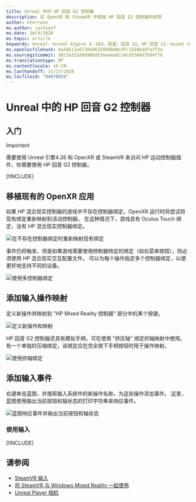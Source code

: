 ```yaml
---
title: Unreal 中的 HP 回音 G2 控制器
description: 在 OpenXR 和 SteamVR 中使用 HP 回音 G2 控制器的说明
author: hferrone
ms.author: jacksonf
ms.date: 10/9/2020
ms.topic: article
keywords: Unreal，Unreal Engine 4，UE4，回音，回音 G2，HP 回音 G2，mixed reality，开发，运动控制器，用户输入，功能，新项目，模拟器，文档，指南，功能，全息影像，游戏开发，混合现实耳机，windows mixed reality 耳机，虚拟现实耳机
ms.openlocfilehash: 6a56b11e6738dd6359508d0cdfc1560bddfaff2e
ms.sourcegitcommit: dd13a32a5bb90bd53eeeea8214cd5384d7b9ef76
ms.translationtype: MT
ms.contentlocale: zh-CN
ms.lasthandoff: 11/17/2020
ms.locfileid: "94678926"
---
```

# <a name="hp-reverb-g2-controllers-in-unreal"></a>Unreal 中的 HP 回音 G2 控制器 

## <a name="getting-started"></a>入门

> [!IMPORTANT]
> 需要使用 Unreal 引擎4.26 和 OpenXR 或 SteamVR 来访问 HP 运动控制器插件，你需要使用 HP 回音 G2 控制器。

[!INCLUDE[](includes/tabs-g2-controllers-in-unreal.md)]

## <a name="porting-an-existing-openxr-app"></a>移植现有的 OpenXR 应用 

如果 HP 混合现实控制器的游戏中不存在控制器绑定，OpenXR 运行时将尝试将现有绑定重新映射到活动控制器。  在这种情况下，游戏具有 Oculus Touch 绑定，没有 HP 混合现实控制器绑定。

![在不存在控制器绑定时重新映射现有绑定](images/reverb-g2-img-04.png)

事件仍将触发，但是如果游戏需要使用控制器特定的绑定（如右菜单按钮），则必须使用 HP 混合现实交互配置文件。  可以为每个操作指定多个控制器绑定，以便更好地支持不同的设备。
   
![使用多控制器绑定](images/reverb-g2-img-05.png)

## <a name="adding-input-action-mappings"></a>添加输入操作映射 

定义新操作并映射到 "HP Mixed Reality 控制器" 部分中的某个按键。

![定义新操作和映射](images/reverb-g2-img-02.png)

HP 回音 G2 控制器还具有模拟手柄，可在使用 "挤压轴" 绑定的轴映射中使用。  有一个单独的压缩绑定，该绑定应在完全按下手柄按钮时用于操作映射。 

![使用挤轴绑定](images/reverb-g2-img-03.png)

## <a name="adding-input-events"></a>添加输入事件

右键单击蓝图，并搜索输入系统中的新操作名称，为这些操作添加事件。  这里，蓝图使用输出当前按钮和轴状态的打印字符串来响应事件。

![蓝图响应事件并输出当前按钮和轴状态](images/reverb-g2-img-06.png)

### <a name="using-input"></a>使用输入 

[!INCLUDE[](includes/tabs-g2-controller-mapping-in-unreal.md)]

## <a name="see-also"></a>请参阅
* [SteamVR 输入](https://docs.unrealengine.com/Platforms/VR/SteamVR/HowTo/SteamVRInput/index.html)
* [将 SteamVR 与 Windows Mixed Reality 一起使用](https://docs.microsoft.com/windows/mixed-reality/enthusiast-guide/using-steamvr-with-windows-mixed-reality)
* [Unreal Player 相机](https://docs.unrealengine.com/Programming/Tutorials/PlayerCamera/3/index.html)